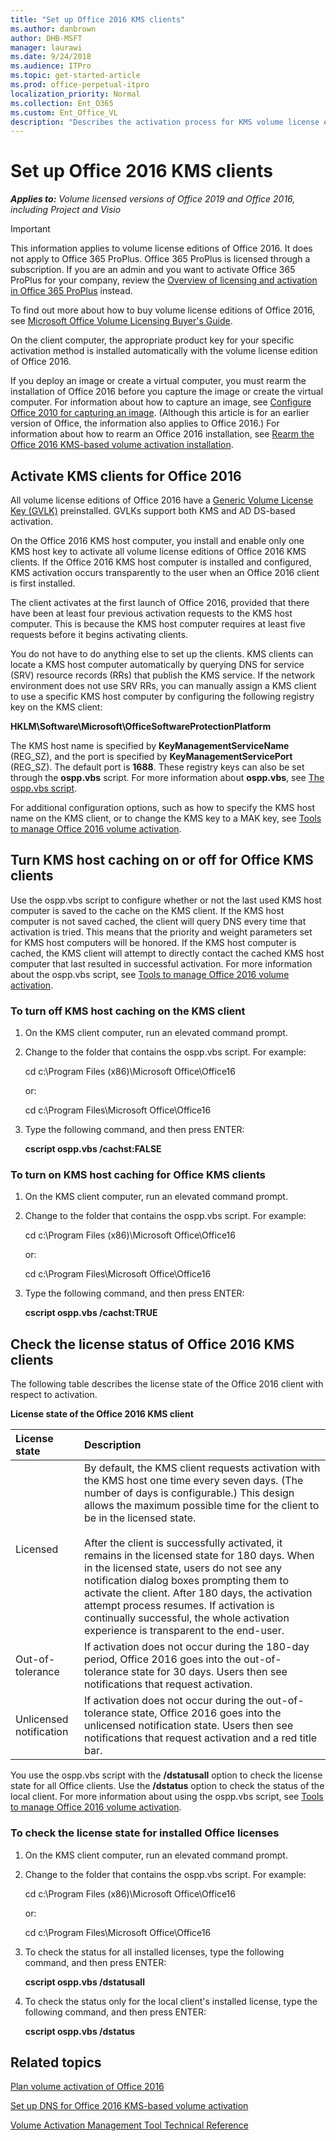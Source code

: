 ```yaml
---
title: "Set up Office 2016 KMS clients"
ms.author: danbrown
author: DHB-MSFT
manager: laurawi
ms.date: 9/24/2018
ms.audience: ITPro
ms.topic: get-started-article
ms.prod: office-perpetual-itpro
localization_priority: Normal
ms.collection: Ent_O365
ms.custom: Ent_Office_VL
description: "Describes the activation process for KMS volume license editions of Office 2016 on client computers."
---
```


# Set up Office 2016 KMS clients

***Applies to:*** *Volume licensed versions of Office 2019 and Office 2016, including Project and Visio*

  
> [!IMPORTANT]
> This information applies to volume license editions of Office 2016. It does not apply to Office 365 ProPlus. Office 365 ProPlus is licensed through a subscription. If you are an admin and you want to activate Office 365 ProPlus for your company, review the [Overview of licensing and activation in Office 365 ProPlus](../overview-of-licensing-and-activation-in-office-365-proplus.md) instead. 
  
To find out more about how to buy volume license editions of Office 2016, see [Microsoft Office Volume Licensing Buyer's Guide](https://www.microsoft.com/en-us/licensing/product-licensing/office.aspx).
  
On the client computer, the appropriate product key for your specific activation method is installed automatically with the volume license edition of Office 2016.
  
If you deploy an image or create a virtual computer, you must rearm the installation of Office 2016 before you capture the image or create the virtual computer. For information about how to capture an image, see [Configure Office 2010 for capturing an image](https://technet.microsoft.com/library/cc178964.aspx). (Although this article is for an earlier version of Office, the information also applies to Office 2016.) For information about how to rearm an Office 2016 installation, see [Rearm the Office 2016 KMS-based volume activation installation](rearm-an-office-installation-on-an-image-when-using-kms-to-activate.md).
  
## Activate KMS clients for Office 2016

All volume license editions of Office 2016 have a [Generic Volume License Key (GVLK)](gvlks.md) preinstalled. GVLKs support both KMS and AD DS-based activation. 
  
On the Office 2016 KMS host computer, you install and enable only one KMS host key to activate all volume license editions of Office 2016 KMS clients. If the Office 2016 KMS host computer is installed and configured, KMS activation occurs transparently to the user when an Office 2016 client is first installed.
  
The client activates at the first launch of Office 2016, provided that there have been at least four previous activation requests to the KMS host computer. This is because the KMS host computer requires at least five requests before it begins activating clients.
  
You do not have to do anything else to set up the clients. KMS clients can locate a KMS host computer automatically by querying DNS for service (SRV) resource records (RRs) that publish the KMS service. If the network environment does not use SRV RRs, you can manually assign a KMS client to use a specific KMS host computer by configuring the following registry key on the KMS client:
  
 **HKLM\Software\Microsoft\OfficeSoftwareProtectionPlatform**
  
The KMS host name is specified by **KeyManagementServiceName** (REG_SZ), and the port is specified by **KeyManagementServicePort** (REG_SZ). The default port is **1688**. These registry keys can also be set through the **ospp.vbs** script. For more information about **ospp.vbs**, see [The ospp.vbs script](tools-to-manage-volume-activation-of-office.md#ospp).
  
For additional configuration options, such as how to specify the KMS host name on the KMS client, or to change the KMS key to a MAK key, see [Tools to manage Office 2016 volume activation](tools-to-manage-volume-activation-of-office.md).
  
<a name="KMSClientCacheOnOff"> </a>

## Turn KMS host caching on or off for Office KMS clients

Use the ospp.vbs script to configure whether or not the last used KMS host computer is saved to the cache on the KMS client. If the KMS host computer is not saved cached, the client will query DNS every time that activation is tried. This means that the priority and weight parameters set for KMS host computers will be honored. If the KMS host computer is cached, the KMS client will attempt to directly contact the cached KMS host computer that last resulted in successful activation. For more information about the ospp.vbs script, see [Tools to manage Office 2016 volume activation](tools-to-manage-volume-activation-of-office.md).
  
### To turn off KMS host caching on the KMS client

1. On the KMS client computer, run an elevated command prompt.
    
2. Change to the folder that contains the ospp.vbs script. For example:
    
     cd c:\Program Files (x86)\Microsoft Office\Office16
    
    or:
    
     cd c:\Program Files\Microsoft Office\Office16
    
3. Type the following command, and then press ENTER:
    
    **cscript ospp.vbs /cachst:FALSE**
    
### To turn on KMS host caching for Office KMS clients

1. On the KMS client computer, run an elevated command prompt.
    
2. Change to the folder that contains the ospp.vbs script. For example:
    
     cd c:\Program Files (x86)\Microsoft Office\Office16
    
    or:
    
     cd c:\Program Files\Microsoft Office\Office16
    
3. Type the following command, and then press ENTER:
    
    **cscript ospp.vbs /cachst:TRUE**
    
## Check the license status of Office 2016 KMS clients

The following table describes the license state of the Office 2016 client with respect to activation.
  
**License state of the Office 2016 KMS client**

|**License state**|**Description**|
|:-----|:-----|
|Licensed  <br/> |By default, the KMS client requests activation with the KMS host one time every seven days. (The number of days is configurable.) This design allows the maximum possible time for the client to be in the licensed state.  <br/> <br/>After the client is successfully activated, it remains in the licensed state for 180 days. When in the licensed state, users do not see any notification dialog boxes prompting them to activate the client. After 180 days, the activation attempt process resumes. If activation is continually successful, the whole activation experience is transparent to the end-user.  <br/> |
|Out-of-tolerance  <br/> |If activation does not occur during the 180-day period, Office 2016 goes into the out-of-tolerance state for 30 days. Users then see notifications that request activation.  <br/> |
|Unlicensed notification  <br/> |If activation does not occur during the out-of-tolerance state, Office 2016 goes into the unlicensed notification state. Users then see notifications that request activation and a red title bar.  <br/> |
   
You use the ospp.vbs script with the **/dstatusall** option to check the license state for all Office clients. Use the **/dstatus** option to check the status of the local client. For more information about using the ospp.vbs script, see [Tools to manage Office 2016 volume activation](tools-to-manage-volume-activation-of-office.md).
  
### To check the license state for installed Office licenses

1. On the KMS client computer, run an elevated command prompt.
    
2. Change to the folder that contains the ospp.vbs script. For example:
    
     cd c:\Program Files (x86)\Microsoft Office\Office16
    
    or:
    
     cd c:\Program Files\Microsoft Office\Office16
    
3. To check the status for all installed licenses, type the following command, and then press ENTER:
    
    **cscript ospp.vbs /dstatusall**
    
4. To check the status only for the local client's installed license, type the following command, and then press ENTER:
    
    **cscript ospp.vbs /dstatus**
    
## Related topics
[Plan volume activation of Office 2016](plan-volume-activation-of-office.md)
  
[Set up DNS for Office 2016 KMS-based volume activation](configure-dns-to-activate-office-by-using-kms.md)

[Volume Activation Management Tool Technical Reference](https://go.microsoft.com/fwlink/p/?LinkID=251932)


